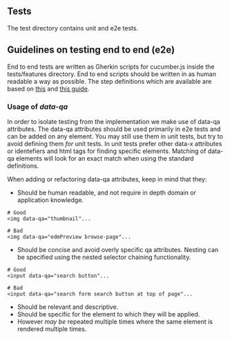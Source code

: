 ## Tests

The test directory contains unit and e2e tests.


## Guidelines on testing end to end (e2e)

End to end tests are written as Gherkin scripts for cucumber.js inside the tests/features directory.
End to end scripts should be written in as human readable a way as possible.
The step definitions which are available are based on [this](https://markus.oberlehner.net/blog/acceptance-testing-with-nightwatch-and-cucumber-setup/) and [this guide](https://markus.oberlehner.net/blog/acceptance-testing-with-nightwatch-and-cucumber-smart-step-definitions/).

### Usage of _data-qa_

In order to isolate testing from the implementation we make use of data-qa attributes.
The data-qa attributes should be used primarily in e2e tests and can be added on any element. You may still use them in unit tests, but try to avoid defining them _for_ unit tests. In unit tests prefer other data-x attributes or identefiers and html tags for finding specific elements.
Matching of data-qa elements will look for an exact match when using the standard definitions.

When adding or refactoring data-qa attributes, keep in mind that they:

* Should be human readable, and not require in depth domain or application knowledge.
```
# Good
<img data-qa="thumbnail"...
```

```
# Bad
<img data-qa="edmPreview browse-page"...
```
* Should be concise and avoid overly specific qa attributes.
  Nesting can be specified using the nested selector chaining functionality.
```
# Good
<input data-qa="search button"...
```

```
# Bad
<input data-qa="search form search button at top of page"...
```
* Should be relevant and descriptive.
* Should be specific for the element to which they will be applied.
* However _may be_ repeated multiple times where the same element is rendered multiple times.
